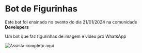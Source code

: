 # Bot de Figurinhas

Este bot foi ensinado no evento do dia 21/01/2024 na comunidade **Developers**

Um bot que faz figurinhas de imagem e vídeo pro WhatsApp

![Assista completo aqui](https://youtu.be/3WV5uDo3t1Y)
